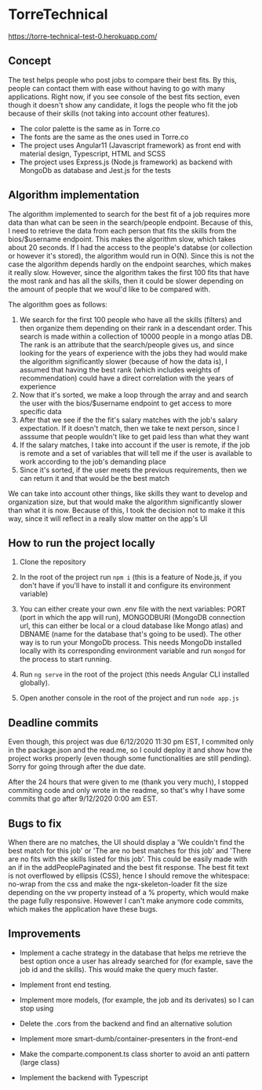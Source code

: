 # TorreTechnical

https://torre-technical-test-0.herokuapp.com/

## Concept

The test helps people who post jobs to compare their best fits. By this, people can contact them with ease without having to go with many applications. Right now, if you see console of the best fits section, even though it doesn't show any candidate, it logs the people who fit the job because of their skills (not taking into account other features). 

- The color palette is the same as in Torre.co
- The fonts are the same as the ones used in Torre.co
- The project uses Angular11 (Javascript framework) as front end with material design, Typescript, HTML and SCSS  
- The project uses Express.js (Node.js framework) as backend with MongoDb as database and Jest.js for the tests

## Algorithm implementation

The algorithm implemented to search for the best fit of a job requires more data than what can be seen in the search/people endpoint. Because of this, I need to retrieve the data from each person that fits the skills from the bios/$username endpoint. This makes the algorithm slow, which takes about 20 seconds. If I had the access to the people's databse (or collection or however it's stored), the algorithm would run in O(N). Since this is not the case the algorithm depends hardly on the endpoint searches, which makes it really slow. However, since the algorithm takes the first 100 fits that have the most rank and has all the skills, then it could be slower depending on the amount of people that we woul'd like to be compared with. 

The algorithm goes as follows:

1. We search for the first 100 people who have all the skills (filters) and then organize them depending on their rank in a descendant order. This search is made within a collection of 10000 people in a mongo atlas DB. The rank is an attribute that the search/people gives us, and since looking for the years of experience with the jobs they had would make the algorithm significantly slower (because of how the data is), I assumed that having the best rank (which includes weights of recommendation) could have a direct correlation with the years of experience
2. Now that it's sorted, we make a loop through the array and and search the user with the bios/$username endpoint to get access to more specific data
3. After that we see if the the fit's salary matches with the job's salary expectation. If it doesn't match, then we take te next person, since I asssume that people wouldn't like to get paid less than what they want
4. If the salary matches, I take into account if the user is remote, if the job is remote and a set of variables that will tell me if the user is available to work according to the job's demanding place
5. Since it's sorted, if the user meets the previous requirements, then we can return it and that would be the best match

We can take into account other things, like skills they want to develop and organization size, but that would make the algorithm significantly slower than what it is now. Because of this, I took the decision not to make it this way, since it will reflect in a really slow matter on the app's UI



## How to run the project locally

1. Clone the repository

2. In the root of the project run `npm i` (this is a feature of Node.js, if you don't have if you'll have to install it and configure its environment variable)

3. You can either create your own .env file with the next variables: PORT (port in which the app will run), MONGODBURI (MongoDB connection url, this can either be local or a cloud database like Mongo atlas) and DBNAME (name for the database that's going to be used). The other way is to run your MongoDb process. This needs MongoDb installed locally with its corresponding environment variable and run `mongod` for the process to start running.

4. Run `ng serve` in the root of the project (this needs Angular CLI installed globally). 

5. Open another console in the root of the project and run `node app.js` 

## Deadline commits

Even though, this project was due 6/12/2020 11:30 pm EST, I commited only in the package.json and the read.me, so I could deploy it and show how the project works properly (even though some functionalities are still pending). Sorry for going through after the due date.

After the 24 hours that were given to me (thank you very much), I stopped commiting code and only wrote in the readme, so that's why I have some commits that go after 9/12/2020 0:00 am EST.

## Bugs to fix

When there are no matches, the UI should display a 'We couldn't find the best match for this job' or 'The are no best matches for this job' and 'There are no fits with the skills listed for this job'. This could be easily made with an if in the addPeoplePaginated and the best fit response. The best fit text is not overflowed by ellipsis (CSS), hence I should remove the whitespace: no-wrap from the css and make the ngx-skeleton-loader fit the size depending on the vw property instead of a % property, which would make the page fully responsive. However I can't make anymore code commits, which makes the application have these bugs.

## Improvements

- Implement a cache strategy in the database that helps me retrieve the best option once a user has already searched for (for example, save the job id and the skills). This would make the query much faster.

- Implement front end testing.

- Implement more models, (for example, the job and its derivates) so I can stop using <any>
  
- Delete the .cors from the backend and find an alternative solution

- Implement more smart-dumb/container-presenters in the front-end

- Make the comparte.component.ts class shorter to avoid an anti pattern (large class)

- Implement the backend with Typescript

